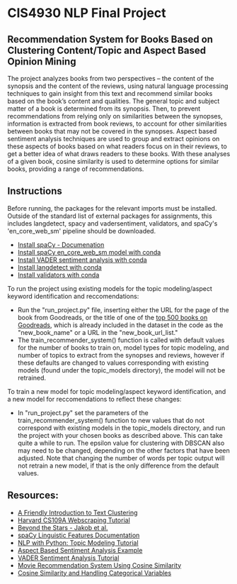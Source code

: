 # CIS4930 NLP Final Project
## Recommendation System for Books Based on Clustering Content/Topic and Aspect Based Opinion Mining
The project analyzes books from two perspectives – the content of the synopsis and the content of the reviews, using natural language processing techniques to gain insight from this text and recommend similar books based on the book’s content and qualities. The general topic and subject matter of a book is determined from its synopsis. Then, to prevent recommendations from relying only on similarities between the synopses, information is extracted from book reviews, to account for other similarities between books that may not be covered in the synopses. Aspect based sentiment analysis techniques are used to group and extract opinions on these aspects of books based on what readers focus on in their reviews, to get a better idea of what draws readers to these books. With these analyses of a given book, cosine similarity is used to determine options for similar books, providing a range of recommendations.

## Instructions
Before running, the packages for the relevant imports must be installed. Outside of the standard list of external packages for assignments, this includes langdetect, spacy and vadersentiment, validators, and spaCy's 'en_core_web_sm' pipeline should be downloaded. 
* [Install spaCy - Documenation](https://spacy.io/usage)
* [Install spaCy en_core_web_sm model with conda](https://anaconda.org/conda-forge/spacy-model-en_core_web_sm)
* [Install VADER sentiment analysis with conda](https://anaconda.org/conda-forge/vadersentiment)
* [Install langdetect with conda](https://anaconda.org/conda-forge/langdetect)
* [Install validators with conda](https://anaconda.org/bioconda/validators)

To run the project using existing models for the topic modeling/aspect keyword identification and reccomendations:
* Run the "run_project.py" file, inserting either the URL for the page of the book from Goodreads, or the title of one of the [top 500 books on Goodreads](https://www.goodreads.com/list/show/1.Best_Books_Ever?page=1), which is already included in the dataset in the code as the "new_book_name" or a URL in the "new_book_url_list." 
* The train_recommender_system() function is called with default values for the number of books to train on, model types for topic modeling, and number of topics to extract from the synopses and reviews, however if these defaults are changed to values corresponding with existing models (found under the topic_models directory), the model will not be retrained.

To train a new model for topic modeling/aspect keyword identification, and a new model for reccomendations to reflect these changes:
* In "run_project.py" set the parameters of the train_recommender_system() function to new values that do not correspond with existing models in the topic_models directory, and run the project with your chosen books as described above. This can take quite a while to run. The epsilon value for clustering with DBSCAN also may need to be changed, depending on the other factors that have been adjusted. Note that changing the number of words per topic output will not retrain a new model, if that is the only difference from the default values.

## Resources:
* [A Friendly Introduction to Text Clustering](https://towardsdatascience.com/a-friendly-introduction-to-text-clustering-fa996bcefd04)
* [Harvard CS109A Webscraping Tutorial](https://harvard-iacs.github.io/2018-CS109A/labs/lab-2/scraping/student/)
* [Beyond the Stars - Jakob et al.](https://dl.acm.org/doi/pdf/10.1145/1651461.1651473?casa_token=zVVqi0EC7sUAAAAA:R2pPfxXXAp-iMLvddvSb46Lq2FCy-TRNVihyPpjFRfgyAYIGoEOsVRZ4Q56H0aG_ZlN7anzK1NGcfQ)
* [spaCy Linguistic Features Documentation](https://spacy.io/usage/linguistic-features)
* [NLP with Python: Topic Modeling Tutorial](https://sanjayasubedi.com.np/nlp/nlp-with-python-topic-modeling/)
* [Aspect Based Sentiment Analysis Example](https://towardsdatascience.com/aspect-based-sentiment-analysis-using-spacy-textblob-4c8de3e0d2b9)
* [VADER Sentiment Analysis Tutorial](https://www.geeksforgeeks.org/python-sentiment-analysis-using-vader/)
* [Movie Recommendation System Using Cosine Similarity](https://towardsdatascience.com/using-cosine-similarity-to-build-a-movie-recommendation-system-ae7f20842599)
* [Cosine Similarity and Handling Categorical Variables](https://medium.com/@rahulkuntala9/cosine-similarity-and-handling-categorical-variables-29f907951b5)

